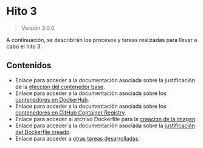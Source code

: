 # Hito 3

> Versión 3.0.0

A continuación, se describirán los procesos y tareas realizadas para llevar a cabo el hito 3.

## Contenidos

- Enlace para acceder a la documentación asociada sobre la justificación de la [elección del contenedor base](hito3-justificaci%C3%B3n-contenedor.md).
- Enlace para acceder a la documentación asociada sobre los [contenedores en DockerHub](hito3-update-and-push.md).
- Enlace para acceder a la documentación asociada sobre los [contenedores en GitHub Container Registry](hito3-ghcr.md).
- Enlace para acceder al archivo Dockerfile para la [creacion de la imagen](./../../../Dockerfile).
- Enlace para acceder a la documentación asociada sobre la [justificación del Dockerfile creado](hito3-dockerfile.md).
- Enlace para acceder a [otras tareas desarrolladas](others.md).